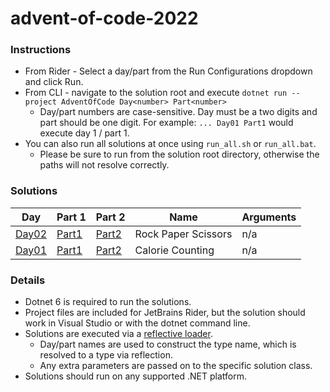 # advent-of-code-2022

### Instructions
* From Rider - Select a day/part from the Run Configurations dropdown and click Run.
* From CLI - navigate to the solution root and execute `dotnet run --project AdventOfCode Day<number> Part<number>`
  * Day/part numbers are case-sensitive. Day must be a two digits and part should be one digit. For example: `... Day01 Part1` would execute day 1 / part 1.
* You can also run all solutions at once using `run_all.sh` or `run_all.bat`.
  * Please be sure to run from the solution root directory, otherwise the paths will not resolve correctly.


### Solutions
| Day                         | Part 1                                    | Part 2                                    | Name                | Arguments |
|-----------------------------|-------------------------------------------|-------------------------------------------|---------------------|-----------|
| [Day02](AdventOfCode/Day02) | [Part1](AdventOfCode/Day02/Day02Part1.cs) | [Part2](AdventOfCode/Day02/Day02Part2.cs) | Rock Paper Scissors | n/a       |
| [Day01](AdventOfCode/Day01) | [Part1](AdventOfCode/Day01/Day01Part1.cs) | [Part2](AdventOfCode/Day01/Day01Part2.cs) | Calorie Counting    | n/a       |

### Details
* Dotnet 6 is required to run the solutions.
* Project files are included for JetBrains Rider, but the solution should work in Visual Studio or with the dotnet command line.
* Solutions are executed via a [reflective loader](AdventOfCode/Program.cs).
  * Day/part names are used to construct the type name, which is resolved to a type via reflection.
  * Any extra parameters are passed on to the specific solution class.
* Solutions should run on any supported .NET platform.